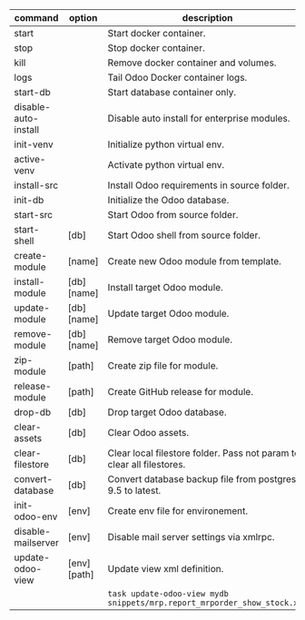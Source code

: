 | command              | option       | description                                                              |
| -------------------- | ------------ | ------------------------------------------------------------------------ |
| start                |              | Start docker container.                                                  |
| stop                 |              | Stop docker container.                                                   |
| kill                 |              | Remove docker container and volumes.                                     |
| logs                 |              | Tail Odoo Docker container logs.                                         |
| start-db             |              | Start database container only.                                           |
| disable-auto-install |              | Disable auto install for enterprise modules.                             |
| init-venv            |              | Initialize python virtual env.                                           |
| active-venv          |              | Activate python virtual env.                                             |
| install-src          |              | Install Odoo requirements in source folder.                              |
| init-db              |              | Initialize the Odoo database.                                            |
| start-src            |              | Start Odoo from source folder.                                           |
| start-shell          | [db]         | Start Odoo shell from source folder.                                     |
| create-module        | [name]       | Create new Odoo module from template.                                    |
| install-module       | [db] [name]  | Install target Odoo module.                                              |
| update-module        | [db] [name]  | Update target Odoo module.                                               |
| remove-module        | [db] [name]  | Remove target Odoo module.                                               |
| zip-module           | [path]       | Create zip file for module.                                              |
| release-module       | [path]       | Create GitHub release for module.                                        |
| drop-db              | [db]         | Drop target Odoo database.                                               |
| clear-assets         | [db]         | Clear Odoo assets.                                                       |
| clear-filestore      | [db]         | Clear local filestore folder. Pass not param to clear all filestores.    |
| convert-database     | [db]         | Convert database backup file from postgres 9.5 to latest.                |
| init-odoo-env        | [env]        | Create env file for environement.                                        |
| disable-mailserver   | [env]        | Disable mail server settings via xmlrpc.                                 |
| update-odoo-view     | [env] [path] | Update view xml definition.                                              |
|                      |              | `task update-odoo-view mydb snippets/mrp.report_mrporder_show_stock.xml` |
